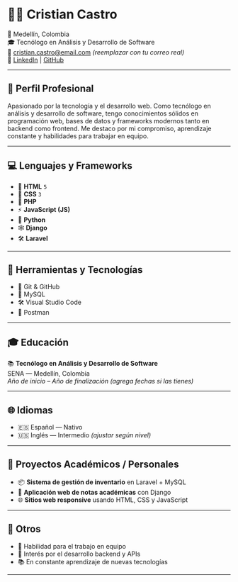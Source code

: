 # 👨‍💻 Cristian Castro

📍 Medellín, Colombia  
🎓 Tecnólogo en Análisis y Desarrollo de Software  
📧 cristian.castro@email.com *(reemplazar con tu correo real)*  
🔗 [LinkedIn](https://linkedin.com/in/tuusuario) | [GitHub](https://github.com/tuusuario)

---

## 🧠 Perfil Profesional

Apasionado por la tecnología y el desarrollo web. Como tecnólogo en análisis y desarrollo de software, tengo conocimientos sólidos en programación web, bases de datos y frameworks modernos tanto en backend como frontend. Me destaco por mi compromiso, aprendizaje constante y habilidades para trabajar en equipo.

---

## 💻 Lenguajes y Frameworks

- 📄 **HTML** `5`  
- 🎨 **CSS** `3`  
- 🐘 **PHP**  
- ⚡ **JavaScript (JS)**  
- 🐍 **Python**  
- 🕸️ **Django**  
- 🛠️ **Laravel**

---

## 🧰 Herramientas y Tecnologías

- 🐙 Git & GitHub  
- 🐬 MySQL  
- 🛠️ Visual Studio Code  
- 🧪 Postman  

---

## 🎓 Educación

📚 **Tecnólogo en Análisis y Desarrollo de Software**  
SENA — Medellín, Colombia  
*Año de inicio – Año de finalización (agrega fechas si las tienes)*

---

## 🌐 Idiomas

- 🇪🇸 Español — Nativo  
- 🇺🇸 Inglés — Intermedio *(ajustar según nivel)*

---

## 🚀 Proyectos Académicos / Personales

- 📦 **Sistema de gestión de inventario** en Laravel + MySQL  
- 🧠 **Aplicación web de notas académicas** con Django  
- 🌐 **Sitios web responsive** usando HTML, CSS y JavaScript

---

## 📌 Otros

- 🤝 Habilidad para el trabajo en equipo  
- 🧩 Interés por el desarrollo backend y APIs  
- 📚 En constante aprendizaje de nuevas tecnologías  

---
